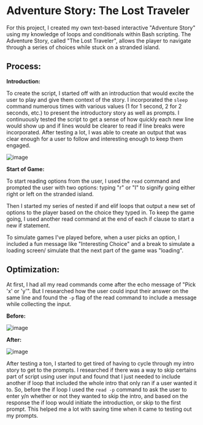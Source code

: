 # Adventure Story: The Lost Traveler

For this project, I created my own text-based interactive "Adventure Story" using my knowledge of loops and conditionals within Bash scripting. 
The Adventure Story, called "The Lost Traveler", allows the player to navigate through a series of choices while stuck on a stranded island.

## Process:

**Introduction:**

To create the script, I started off with an introduction that would excite the user to play and give them context of the story. I incorporated the `sleep` command numerous times with various values (1 for 1 second, 2 for 2 seconds, etc.) to present the introductory story as well as prompts. I continuously tested the script to get a sense of how quickly each new line would show up and if lines would be clearer to read if line breaks were incorporated. After testing a lot, I was able to create an output that was clear enough for a user to follow and interesting enough to keep them engaged.

![image](https://github.com/user-attachments/assets/d6f9ed08-606c-43a9-91ce-942b690e1eeb)

**Start of Game:**

To start reading options from the user, I used the `read` command and prompted the user with two options: typing "r" or "l" to signify going either right or left on the stranded island. 

Then I started my series of nested if and elif loops that output a new set of options to the player based on the choice they typed in. To keep the game going, I used another read command at the end of each if clause to start a new if statement. 

To simulate games I've played before, when a user picks an option, I included a fun message like "Interesting Choice" and a break to simulate a loading screen/ simulate that the next part of the game was "loading". 

## Optimization:
At first, I had all my read commands come after the echo message of "Pick 'x' or 'y'". But I researched how the user could input their answer on the same line and found the `-p` flag of the read command to include a message while collecting the input.

**Before:**

![image](https://github.com/user-attachments/assets/903ebe89-4f45-40c0-83ff-0740aa1d3ed5)

**After:**

![image](https://github.com/user-attachments/assets/b5c8ac17-c296-46dd-b25f-351f00672584)

After testing a ton, I started to get tired of having to cycle through my intro story to get to the prompts. I researched if there was a way to skip certains part of script using user input and found that I just needed to include another if loop that included the whole intro that only ran if a user wanted it to. So, before the if loop I used the `read -p` command to ask the user to enter y/n whether or not they wanted to skip the intro, and based on the response the if loop would initiate the introduction, or skip to the first prompt. This helped me a lot with saving time when it came to testing out my prompts.  

